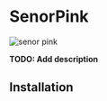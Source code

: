 # SenorPink

![senor pink](https://github.com/rupertqin/senor_pink/blob/master/priv/static/images/cover.jpg)

**TODO: Add description**

## Installation


